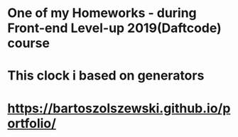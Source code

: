 # One of my Homeworks - during Front-end Level-up 2019(Daftcode) course
# This clock i based on generators
# https://bartoszolszewski.github.io/portfolio/